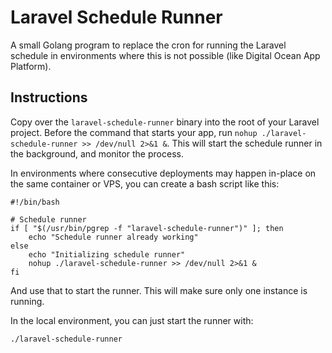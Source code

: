 # Laravel Schedule Runner

A small Golang program to replace the cron for running the Laravel schedule in environments where this is not possible (like Digital Ocean App Platform).

## Instructions

Copy over the `laravel-schedule-runner` binary into the root of your Laravel project. Before the command that starts your app, run `nohup ./laravel-schedule-runner >> /dev/null 2>&1 &`. This will start the schedule runner in the background, and monitor the process.

In environments where consecutive deployments may happen in-place on the same container or VPS, you can create a bash script like this:

```
#!/bin/bash

# Schedule runner
if [ "$(/usr/bin/pgrep -f "laravel-schedule-runner")" ]; then
    echo "Schedule runner already working"
else
    echo "Initializing schedule runner"
    nohup ./laravel-schedule-runner >> /dev/null 2>&1 &
fi
```

And use that to start the runner. This will make sure only one instance is running.

In the local environment, you can just start the runner with:
```
./laravel-schedule-runner
```